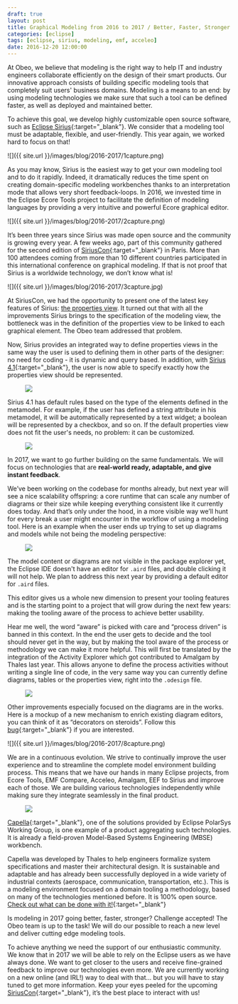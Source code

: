```yaml
---
draft: true
layout: post
title: Graphical Modeling from 2016 to 2017 / Better, Faster, Stronger
categories: [eclipse]
tags: [eclipse, sirius, modeling, emf, acceleo]
date: 2016-12-20 12:00:00
---
```



At Obeo, we believe that modeling is the right way to help IT and industry engineers collaborate efficiently on the design of their smart products. Our innovative approach consists of building specific modeling tools that completely suit users' business domains. Modeling is a means to an end: by using modeling technologies we make sure that such a tool can be defined faster, as well as deployed and maintained better.

To achieve this goal, we develop highly customizable open source software, such as [Eclipse Sirius](http://www.eclipse.org/sirius/){:target="_blank"}. We consider that a modeling tool must be adaptable, flexible, and user-friendly. This year again, we worked hard to focus on that!

![]({{ site.url }}/images/blog/2016-2017/1capture.png)

As you may know, Sirius is the easiest way to get your own modeling tool and to do it rapidly. Indeed, it dramatically reduces the time spent on creating domain-specific modeling workbenches thanks to an interpretation mode that allows very short feedback-loops. In 2016, we invested time in the Eclipse Ecore Tools project to facilitate the definition of modeling languages by providing a very intuitive and powerful Ecore graphical editor.

![]({{ site.url }}/images/blog/2016-2017/2capture.png)

It’s been three years since Sirius was made open source and the community is growing every year. A few weeks ago, part of this community gathered for the second edition of [SiriusCon](http://www.siriuscon.org/){:target="_blank"} in Paris. More than 100 attendees coming from more than 10 different countries participated in this international conference on graphical modeling. If that is not proof that Sirius is a worldwide technology, we don’t know what is!

![]({{ site.url }}/images/blog/2016-2017/3capture.jpg)

At SiriusCon, we had the opportunity to present one of the latest key features of Sirius: [the properties view](http://www.eclipse.org/sirius/whatsnew/whatsnew4-1.html). It turned out that with all the improvements Sirius brings to the specification of the modeling view, the bottleneck was in the definition of the properties view to be linked to each graphical element. The Obeo team addressed that problem.


Now, Sirius provides an integrated way to define properties views in the same way the user is used to defining them in other parts of the designer: no need for coding - it is dynamic and query based. In addition, with [Sirius 4.1](http://www.eclipse.org/sirius/download.html){:target="_blank"}, the user is now able to specify exactly how the properties view should be represented.

<figure>
    <a href="{{ site.url }}/images/blog/2016-2017/4capture.png"><img src="{{ site.url }}/images/blog/2016-2017/4capture.png"></a>    
    <figcaption></figcaption>
</figure>

Sirius 4.1 has default rules based on the type of the elements defined in the metamodel. For example, if the user has defined a string attribute in his metamodel, it will be automatically represented by a text widget; a boolean will be represented by a checkbox, and so on. If the default properties view does not fit the user's needs, no problem: it can be customized.

<figure>
    <a href="{{ site.url }}/images/blog/2016-2017/5capture.png"><img src="{{ site.url }}/images/blog/2016-2017/5capture.png"></a>    
    <figcaption></figcaption>
</figure>

In 2017, we want to go further building on the same fundamentals. We will focus on technologies that are **real-world ready, adaptable, and give instant feedback**.

We’ve been working on the codebase for months already, but next year will see a nice scalability offspring: a core runtime that can scale any number of diagrams or their size while keeping everything consistent like it currently does today. And that’s only under the hood, in a more visible way we’ll hunt for every break a user might encounter in the workflow of using a modeling tool. Here is an example when the user ends up trying to set up diagrams and models while not being the modeling perspective:

<figure>
    <a href="{{ site.url }}/images/blog/2016-2017/6capture.png"><img src="{{ site.url }}/images/blog/2016-2017/6capture.png"></a>    
    <figcaption></figcaption>
</figure>

The model content or diagrams are not visible in the package explorer yet, the Eclipse IDE doesn't have an editor for `.aird` files, and double clicking it will not help. We plan to address this next year by providing a default editor for `.aird` files.


This editor gives us a whole new dimension to present your tooling features and is the starting point to a project that will grow during the next few years: making the tooling aware of the process to achieve better usability.

Hear me well, the word “aware” is picked with care and “process driven” is banned in this context. In the end the user gets to decide and the tool should never get in the way, but by making the tool aware of the process or methodology we can make it more helpful. This will first be translated by the integration of the Activity Explorer which got contributed to Amalgam by Thales last year. This allows anyone to define the process activities without writing a single line of code, in the very same way you can currently define diagrams, tables or the properties view, right into the `.odesign` file.

<figure>
    <a href="{{ site.url }}/images/blog/2016-2017/7capture.png"><img src="{{ site.url }}/images/blog/2016-2017/7capture.png"></a>    
    <figcaption></figcaption>
</figure>

Other improvements especially focused on the diagrams are in the works. Here is a mockup of a new mechanism to enrich existing diagram editors, you can think of it as “decorators on steroids”. Follow this [bug](https://bugs.eclipse.org/bugs/show_bug.cgi?id=506259){:target="_blank"} if you are interested.

![]({{ site.url }}/images/blog/2016-2017/8capture.png)

We are in a continuous evolution. We strive to continually improve the user experience and to streamline the complete model environment building process. This means that we have our hands in many Eclipse projects, from Ecore Tools, EMF Compare, Acceleo, Amalgam, EEF to Sirius and improve each of those. We are building various technologies independently while making sure they integrate seamlessly in the final product.

<figure>
    <a href="{{ site.url }}/images/blog/2016-2017/9capture.png"><img src="{{ site.url }}/images/blog/2016-2017/9capture.png"></a>    
    <figcaption></figcaption>
</figure>

[Capella](https://polarsys.org/capella/){:target="_blank"}, one of the solutions provided by Eclipse PolarSys Working Group, is one example of a product aggregating such technologies. It is already a field-proven Model-Based Systems Engineering (MBSE) workbench.

Capella was developed by Thales to help engineers formalize system specifications and master their architectural design. It is sustainable and adaptable and has already been successfully deployed in a wide variety of industrial contexts (aerospace, communication, transportation, etc.). This is a modeling environment focused on a domain tooling a methodology, based on many of the technologies mentioned before. It is 100% open source. [Check out what can be done with it!](https://polarsys.org/capella/){:target="_blank"}

Is modeling in 2017 going better, faster, stronger? Challenge accepted! The Obeo team is up to the task! We will do our possible to reach a new level and deliver cutting edge modeling tools.

To achieve anything we need the support of our enthusiastic community. We know that in 2017 we will be able to rely on the Eclipse users as we have always done. We want to get closer to the users and receive fine-grained feedback to improve our technologies even more. We are currently working on a new online (and IRL!) way to deal with that… but you will have to stay tuned to get more information. Keep your eyes peeled for the upcoming [SiriusCon](http://www.siriuscon.org/){:target="_blank"}, it’s the best place to interact with us!